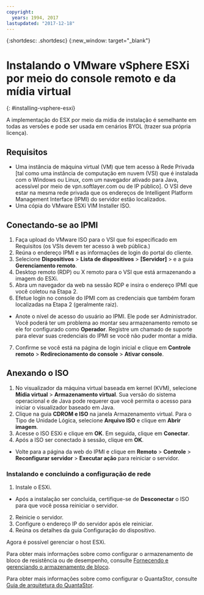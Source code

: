 ```yaml
---
copyright:
  years: 1994, 2017
lastupdated: "2017-12-18"
---
```


{:shortdesc: .shortdesc}
{:new_window: target="_blank"}

# Instalando o VMware vSphere ESXi por meio do console remoto e da mídia virtual
{: #installing-vsphere-esxi}

A implementação do ESX por meio da mídia de instalação é semelhante em todas as versões e pode ser usada em cenários BYOL (trazer sua própria licença).

## Requisitos
* Uma instância de máquina virtual (VM) que tem acesso à Rede Privada [tal como uma instância de computação em nuvem (VSI) que é instalada com o Windows ou Linux, com um navegador ativado para Java, acessível por meio de vpn.softlayer.com ou de IP público]. O VSI deve estar na mesma rede privada que os endereços de Intelligent Platform Management Interface (IPMI) do servidor estão localizados.
* Uma cópia do VMware ESXi VIM Installer ISO.

<!--## Steps -->

## Conectando-se ao IPMI
1. Faça upload do VMware ISO para o VSI que foi especificado em Requisitos (os VSIs devem ter acesso à web pública.)
2. Reúna o endereço IPMI e as informações de login do portal do cliente.
3. Selecione **Dispositivos** > **Lista de dispositivos** > **[Servidor]** > e a guia **Gerenciamento remoto**.
4. Desktop remoto (RDP) ou X remoto para o VSI que está armazenando a imagem do ESXi.
5. Abra um navegador da web na sessão RDP e insira o endereço IPMI que você coletou na Etapa 2.
6. Efetue login no console do IPMI com as credenciais que também foram localizadas na Etapa 2 (geralmente raiz).
* Anote o nível de acesso do usuário ao IPMI. Ele pode ser Administrador. Você poderá ter um problema ao montar seu armazenamento remoto se ele for configurado como **Operador**. Registre um chamado de suporte para elevar suas credenciais do IPMI se você não puder montar a mídia.
7. Confirme se você está na página de login inicial e clique em **Controle remoto** > **Redirecionamento do console** > **Ativar console**.

## Anexando o ISO
1. No visualizador da máquina virtual baseada em kernel (KVM), selecione **Mídia virtual** > **Armazenamento virtual**. Sua versão do sistema operacional e de Java pode requerer que você permita o acesso para iniciar o visualizador baseado em Java.
2. Clique na guia **CDROM e ISO** na janela Armazenamento virtual. Para o Tipo de Unidade Lógica, selecione **Arquivo ISO** e clique em **Abrir imagem**.
3. Acesse o ISO ESXi e clique em **OK**. Em seguida, clique em **Conectar**.
4. Após a ISO ser conectado à sessão, clique em **OK**.
* Volte para a página da web do IPMI e clique em **Remoto** > **Controle** > **Reconfigurar servidor** > **Executar ação** para reiniciar o servidor.

### Instalando e concluindo a configuração de rede
1. Instale o ESXi.
* Após a instalação ser concluída, certifique-se de **Desconectar** o ISO para que você possa reiniciar o servidor.
2. Reinicie o servidor.
3. Configure o endereço IP do servidor após ele reiniciar.
4. Reúna os detalhes da guia Configuração do dispositivo.

Agora é possível gerenciar o host ESXi.

Para obter mais informações sobre como configurar o armazenamento de bloco de resistência ou de desempenho, consulte [Fornecendo e gerenciando o armazenamento de bloco](/docs/infrastructure/BlockStorage/provisioning-block_storage.html).

Para obter mais informações sobre como configurar o QuantaStor, consulte [Guia de arquitetura do QuantaStor](architecture-guide-quantastor-vmwaresoftlayer.html).
